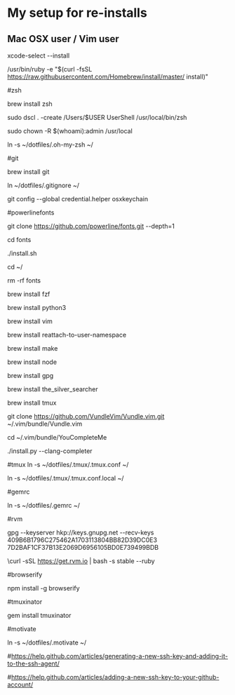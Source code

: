 # My setup for re-installs
## Mac OSX user / Vim user
xcode-select --install

/usr/bin/ruby -e "$(curl -fsSL https://raw.githubusercontent.com/Homebrew/install/master/
install)"

#zsh

brew install zsh

sudo dscl . -create /Users/$USER UserShell /usr/local/bin/zsh

sudo chown -R $(whoami):admin /usr/local

ln -s ~/dotfiles/.oh-my-zsh ~/

#git

brew install git

ln ~/dotfiles/.gitignore ~/

git config --global credential.helper osxkeychain

#powerlinefonts

git clone https://github.com/powerline/fonts.git --depth=1

cd fonts

./install.sh

cd ~/

rm -rf fonts

brew install fzf

brew install python3

brew install vim

brew install reattach-to-user-namespace

brew install make

brew install node

brew install gpg

brew install the_silver_searcher

brew install tmux

git clone https://github.com/VundleVim/Vundle.vim.git ~/.vim/bundle/Vundle.vim

cd ~/.vim/bundle/YouCompleteMe

./install.py --clang-completer

#tmux
ln -s ~/dotfiles/.tmux/.tmux.conf ~/

ln -s ~/dotfiles/.tmux/.tmux.conf.local ~/

#gemrc

ln -s ~/dotfiles/.gemrc ~/

#rvm

gpg --keyserver hkp://keys.gnupg.net --recv-keys 409B6B1796C275462A1703113804BB82D39DC0E3 7D2BAF1CF37B13E2069D6956105BD0E739499BDB

\curl -sSL https://get.rvm.io | bash -s stable --ruby

#browserify

npm install -g browserify

#tmuxinator

gem install tmuxinator

#motivate

ln -s ~/dotfiles/.motivate ~/


#https://help.github.com/articles/generating-a-new-ssh-key-and-adding-it-to-the-ssh-agent/

#https://help.github.com/articles/adding-a-new-ssh-key-to-your-github-account/







